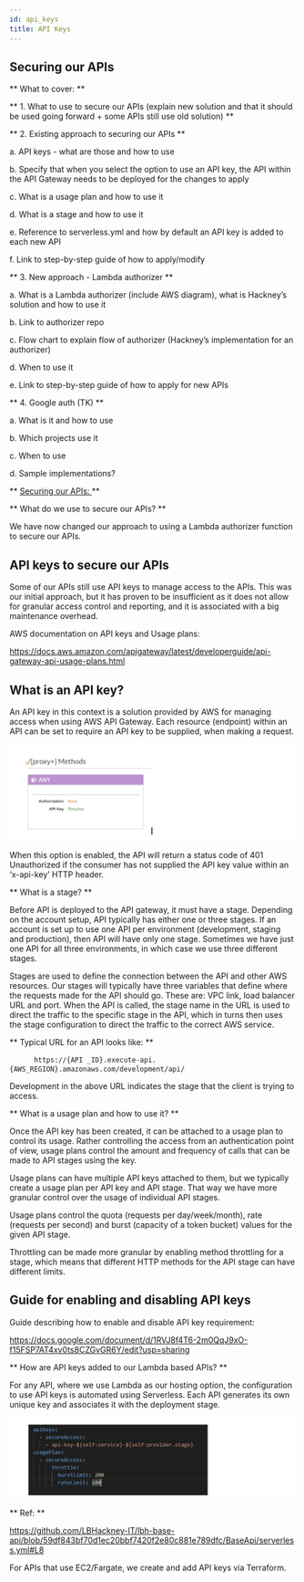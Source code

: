 ```yaml
---
id: api_keys
title: API Keys
---
```


## Securing our APIs

** What to cover: **

** 1. What to use to secure our APIs (explain new solution and that it should be used going forward + some APIs still use old solution) **


** 2. Existing approach to securing our APIs **

  a. API keys - what are those and how to use

  b. Specify that when you select the option to use an API key, the API within the API Gateway needs to be deployed for the changes to apply

  c. What is a usage plan and how to use it

  d. What is a stage and how to use it

  e. Reference to serverless.yml and how by default an API key is added to each new API

  f. Link to step-by-step guide of how to apply/modify



** 3. New approach - Lambda authorizer **

  a. What is a Lambda authorizer (include AWS diagram), what is Hackney’s solution and how to use it

  b. Link to authorizer repo

  c. Flow chart to explain flow of authorizer (Hackney’s implementation for an authorizer)

  d. When to use it

  e. Link to step-by-step guide of how to apply for new APIs



** 4. Google auth (TK)  **

  a. What is it and how to use

  b. Which projects use it

  c. When to use

  d. Sample implementations?


   **  <u> Securing our APIs: </u> **


** What do we use to secure our APIs? **

We have now changed our approach to using a Lambda authorizer function to secure our APIs.



## API keys to secure our APIs

Some of our APIs still use API keys to manage access to the APIs. This was our initial approach, but it has proven to be insufficient as it does not allow for granular access control and reporting, and it is associated with a big maintenance overhead.

AWS documentation on API keys and Usage plans:

https://docs.aws.amazon.com/apigateway/latest/developerguide/api-gateway-api-usage-plans.html


## What is an API key?

An API key in this context is a solution provided by AWS for managing access when using AWS API Gateway. Each resource (endpoint) within an API can be set to require an API key to be supplied, when making a request.


![alt text](./doc-images/proxy_methods.png)

When this option is enabled, the API will return a status code of 401 Unauthorized if the consumer has not supplied the API key value within an ‘x-api-key’ HTTP header.


** What is a stage? **

Before API is deployed to the API gateway, it must have a stage. Depending on the account setup, API typically has either one or three stages. If an account is set up to use one API per environment (development, staging and production), then API will have only one stage. Sometimes we have just one API for all three environments, in which case we use three different stages.

Stages are used to define the connection between the API and other AWS resources. Our stages will typically have three variables that define where the requests made for the API should go. These are: VPC link, load balancer URL and port. When the API is called, the stage name in the URL is used to direct the traffic to the specific stage in the API, which in turns then uses the stage configuration to direct the traffic to the correct AWS service.

** Typical URL for an API looks like: **

          https://{API _ID}.execute-api.{AWS_REGION}.amazonaws.com/development/api/

Development in the above URL indicates the stage that the client is trying to access.

** What is a usage plan and how to use it? **

Once the API key has been created, it can be attached to a usage plan to control its usage. Rather controlling the access from an authentication point of view, usage plans control the amount and frequency of calls that can be made to API stages using the key.

Usage plans can have multiple API keys attached to them, but we typically create a usage plan per API key and API stage. That way we have more granular control over the usage of individual API stages.

Usage plans control the quota (requests per day/week/month), rate (requests per second) and burst (capacity of a token bucket) values for the given API stage.

Throttling can be made more granular by enabling method throttling for a stage, which means that different HTTP methods for the API stage can have different limits.

## Guide for enabling and disabling API keys

Guide describing how to enable and disable API key requirement:

https://docs.google.com/document/d/1RVJ8f4T6-2m0QqJ9xO-f15FSP7AT4xv0ts8CZGvGR6Y/edit?usp=sharing


** How are API keys added to our Lambda based APIs?  **

For any API, where we use Lambda as our hosting option, the configuration to use API keys is automated using Serverless. Each API generates its own unique key and associates it with the deployment stage.


![alt text](./doc-images/api_keys.png)


** Ref: **

https://github.com/LBHackney-IT/lbh-base-api/blob/59df843bf70d1ec20bbf7420f2e80c881e789dfc/BaseApi/serverless.yml#L8

For APIs that use EC2/Fargate, we create and add API keys via Terraform.
